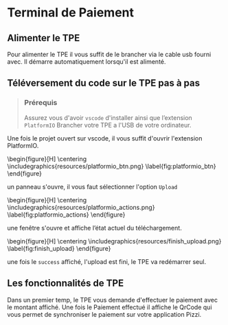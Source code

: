 # Terminal de Paiement

## Alimenter le TPE

Pour alimenter le TPE il vous suffit de le brancher via le cable usb fourni avec.
Il démarre automatiquement lorsqu'il est alimenté.

## Téléversement du code sur le TPE pas à pas

> ### Prérequis
>
> Assurez vous d'avoir `vscode` d'installer ainsi que l’extension `PlatformIO`
> Brancher votre TPE a l'USB de votre ordinateur.

Une fois le projet ouvert sur vscode, il vous suffit d'ouvrir l'extension PlatformIO.

\begin{figure}[H]
\centering
\includegraphics{resources/platformio_btn.png}
\label{fig:platformio_btn}
\end{figure}

un panneau s'ouvre, il vous faut sélectionner l'option `Upload`

\begin{figure}[H]
\centering
\includegraphics{resources/platformio_actions.png}
\label{fig:platformio_actions}
\end{figure}

une fenêtre s'ouvre et affiche l’état actuel du téléchargement.

\begin{figure}[H]
\centering
\includegraphics{resources/finish_upload.png}
\label{fig:finish_upload}
\end{figure}

une fois le `success` affiché, l'upload est fini, le TPE va redémarrer seul.

## Les fonctionnalités de TPE

Dans un premier temp, le TPE vous demande d'effectuer le paiement avec le montant affiché.
Une fois le Paiement effectué il affiche le QrCode qui vous permet de synchroniser le paiement sur votre application Pizzi.

